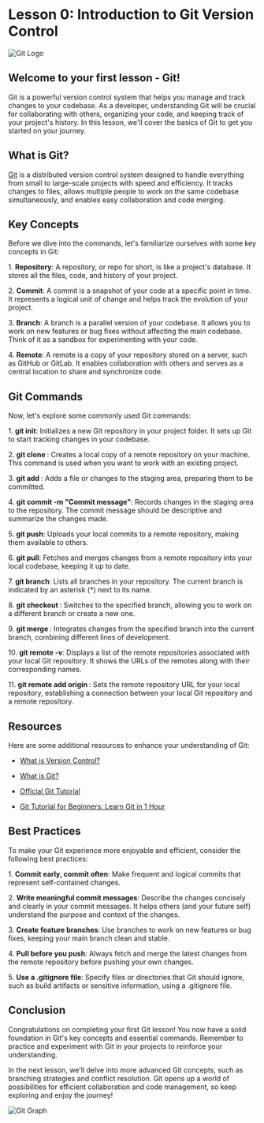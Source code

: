# Lesson 0: Introduction to Git Version Control

![Git Logo](https://upload.wikimedia.org/wikipedia/commons/thumb/e/e0/Git-logo.svg/1280px-Git-logo.svg.png)

## Welcome to your first lesson - Git!

Git is a powerful version control system that helps you manage and track changes to your codebase. As a developer, understanding Git will be crucial for collaborating with others, organizing your code, and keeping track of your project's history. In this lesson, we'll cover the basics of Git to get you started on your journey.

## What is Git?

[Git](https://git-scm.com/about) is a distributed version control system designed to handle everything from small to large-scale projects with speed and efficiency. It tracks changes to files, allows multiple people to work on the same codebase simultaneously, and enables easy collaboration and code merging.

## Key Concepts

Before we dive into the commands, let's familiarize ourselves with some key concepts in Git:

1\. **Repository**: A repository, or repo for short, is like a project's database. It stores all the files, code, and history of your project.

2\. **Commit**: A commit is a snapshot of your code at a specific point in time. It represents a logical unit of change and helps track the evolution of your project.

3\. **Branch**: A branch is a parallel version of your codebase. It allows you to work on new features or bug fixes without affecting the main codebase. Think of it as a sandbox for experimenting with your code.

4\. **Remote**: A remote is a copy of your repository stored on a server, such as GitHub or GitLab. It enables collaboration with others and serves as a central location to share and synchronize code.

## Git Commands

Now, let's explore some commonly used Git commands:

1\. **git init**: Initializes a new Git repository in your project folder. It sets up Git to start tracking changes in your codebase.

2\. **git clone <repository-url>**: Creates a local copy of a remote repository on your machine. This command is used when you want to work with an existing project.

3\. **git add <file>**: Adds a file or changes to the staging area, preparing them to be committed.

4\. **git commit -m "Commit message"**: Records changes in the staging area to the repository. The commit message should be descriptive and summarize the changes made.

5\. **git push**: Uploads your local commits to a remote repository, making them available to others.

6\. **git pull**: Fetches and merges changes from a remote repository into your local codebase, keeping it up to date.

7\. **git branch**: Lists all branches in your repository. The current branch is indicated by an asterisk (*) next to its name.

8\. **git checkout <branch>**: Switches to the specified branch, allowing you to work on a different branch or create a new one.

9\. **git merge <branch>**: Integrates changes from the specified branch into the current branch, combining different lines of development.

10\. **git remote -v**: Displays a list of the remote repositories associated with your local Git repository. It shows the URLs of the remotes along with their corresponding names.

11\. **git remote add origin <repository-url>**: Sets the remote repository URL for your local repository, establishing a connection between your local Git repository and a remote repository.

## Resources

Here are some additional resources to enhance your understanding of Git:

- [What is Version Control?](https://git-scm.com/video/what-is-version-control)

- [What is Git?](https://git-scm.com/video/what-is-git)

- [Official Git Tutorial](https://git-scm.com/docs/gittutorial)

- [Git Tutorial for Beginners: Learn Git in 1 Hour](https://www.youtube.com/watch?v=8JJ101D3knE&ab_channel=ProgrammingwithMosh)

## Best Practices

To make your Git experience more enjoyable and efficient, consider the following best practices:

1\. **Commit early, commit often**: Make frequent and logical commits that represent self-contained changes.

2\. **Write meaningful commit messages**: Describe the changes concisely and clearly in your commit messages. It helps others (and your future self) understand the purpose and context of the changes.

3\. **Create feature branches**: Use branches to work on new features or bug fixes, keeping your main branch clean and stable.

4\. **Pull before you push**: Always fetch and merge the latest changes from the remote repository before pushing your own changes.

5\. **Use a .gitignore file**: Specify files or directories that Git should ignore, such as build artifacts or sensitive information, using a .gitignore file.

## Conclusion

Congratulations on completing your first Git lesson! You now have a solid foundation in Git's key concepts and essential commands. Remember to practice and experiment with Git in your projects to reinforce your understanding.

In the next lesson, we'll delve into more advanced Git concepts, such as branching strategies and conflict resolution. Git opens up a world of possibilities for efficient collaboration and code management, so keep exploring and enjoy the journey!

![Git Graph](https://screenshots.codesandbox.io/skl04/390.png)